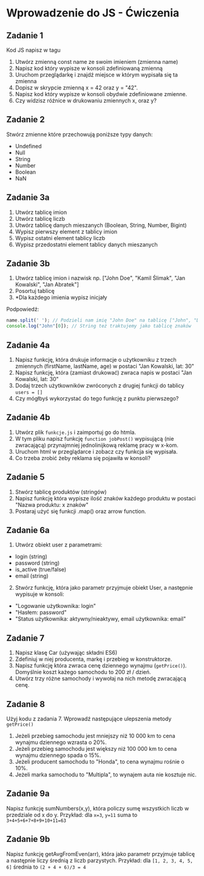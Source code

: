# Wprowadzenie do JS - Ćwiczenia

## Zadanie 1
Kod JS napisz w tagu <script></script>
1. Utwórz zmienną const name ze swoim imieniem (zmienna name)
2. Napisz kod który wypisze w konsoli zdefiniowaną zmienną
3. Uruchom przeglądarkę i znajdź miejsce w którym wypisała się ta zmienna
4. Dopisz w skrypcie zmienną x = 42 oraz y = "42".
5. Napisz kod który wypisze w konsoli obydwie zdefiniowane zmienne.
6. Czy widzisz różnice w drukowaniu zmiennych x, oraz y?

## Zadanie 2
Stwórz zmienne które przechowują poniższe typy danych:
- Undefined
- Null
- String
- Number
- Boolean
- NaN

## Zadanie 3a
1. Utwórz tablicę imion
2. Utwórz tablicę liczb
3. Utwórz tablicę danych mieszanych (Boolean, String, Number, Bigint)
4. Wypisz pierwszy element z tablicy imion
5. Wypisz ostatni element tablicy liczb
6. Wypisz przedostatni element tablicy danych mieszanych


## Zadanie 3b
1. Utwórz tablicę imion i nazwisk np. ["John Doe", "Kamil Ślimak", "Jan Kowalski", "Jan Abratek"]
2. Posortuj tablicę
3. *Dla każdego imienia wypisz inicjały

Podpowiedź:
```javascript
name.split(' '); // Podzieli nam imię "John Doe" na tablicę ["John", "Doe"]
console.log("John"[0]); // String też traktujemy jako tablicę znaków
```

## Zadanie 4a
1. Napisz funkcję, która drukuje informacje o użytkowniku z trzech zmiennych (firstName, lastName, age) w postaci "Jan Kowalski, lat: 30"
2. Napisz funkcję, która (zamiast drukować) zwraca napis w postaci "Jan Kowalski, lat: 30"
3. Dodaj trzech użytkowników zwróconych z drugiej funkcji do tablicy `users = []`
4. Czy mógłbyś wykorzystać do tego funkcję z punktu pierwszego?


## Zadanie 4b
1. Utwórz plik `funkcje.js` i zaimportuj go do htmla.
2. W tym pliku napisz funkcję `function jobPost()` wypisującą (nie zwracającą) przynajmniej jednolinijkową reklamę pracy w x-kom.
3. Uruchom html w przeglądarce i zobacz czy funkcja się wypisała.
4. Co trzeba zrobić żeby reklama się pojawiła w konsoli?

## Zadanie 5
1. Stwórz tablicę produktów (stringów)
2. Napisz funkcję która wypisze ilość znaków każdego produktu w postaci "Nazwa produktu: x znaków"
3. Postaraj użyć się funkcji .map() oraz arrow function.


## Zadanie 6a
1. Utwórz obiekt user z parametrami:
- login (string)
- password (string)
- is_active (true/false)
- email (string)
2. Stwórz funkcję, która jako parametr przyjmuje obiekt User, a następnie wypisuje w konsoli:
- "Logowanie użytkownika: login"
- "Hasłem: password"
- "Status użytkownika: aktywny/nieaktywy, email użytkownika: email"

## Zadanie 7
1. Napisz klasę Car (używając składni ES6)
2. Zdefiniuj w niej producenta, markę i przebieg w konstruktorze.
3. Napisz funkcję która zwraca cenę dziennego wynajmu (`getPrice()`). Domyślnie koszt każego samochodu to 200 zł / dzień.
4. Utwórz trzy różne samochody i wywołaj na nich metodę zwracającą cenę.


## Zadanie 8
Użyj kodu z zadania 7. Wprowadź następujące ulepszenia metody `getPrice()`
1. Jeżeli przebieg samochodu jest mniejszy niż 10 000 km to cena wynajmu dziennego wzrasta o 20%.
2. Jeżeli przebieg samochodu jest większy niż 100 000 km to cena wynajmu dziennego spada o 15%.
3. Jeżeli producent samochodu to "Honda", to cena wynajmu rośnie o 10%.
4. Jeżeli marka samochodu to "Multipla", to wynajem auta nie kosztuje nic.


## Zadanie 9a
Napisz funkcję sumNumbers(x,y), która policzy sumę wszystkich liczb w przedziale od x do y.
Przykład: dla `x=3`, `y=11` suma to `3+4+5+6+7+8+9+10+11=63`


## Zadanie 9b
Napisz funkcję getAvgFromEven(arr), która jako parametr przyjmuje tablicę a następnie liczy średnią z liczb parzystych.
Przykład: dla `[1, 2, 3, 4, 5, 6]` średnia to `(2 + 4 + 6)/3 = 4`